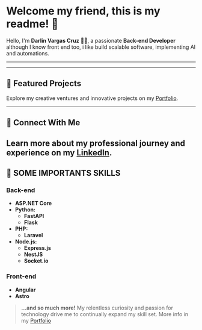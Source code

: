 # Welcome my friend, this is my readme! 🚀

Hello, I'm **Darlin Vargas Cruz** 👨‍💻, a passionate **Back-end Developer** although I know front end too, i like build scalable software, implementing AI and automations.

---

---
## 🌟 Featured Projects

Explore my creative ventures and innovative projects on my [Portfolio](https://darlinvc.netlify.app).

---
## 🔗 Connect With Me

Learn more about my professional journey and experience on my [LinkedIn](https://www.linkedin.com/in/darlin-vargas-cruz-573400262/).
---

## 🚀 SOME IMPORTANTS SKILLS

### Back-end
- **ASP.NET Core**
- **Python:** 
  - **FastAPI**
  - **Flask**
- **PHP:** 
  - **Laravel**
- **Node.js:**
  - **Express.js**
  - **NestJS**
  - **Socket.io**

### Front-end
- **Angular**
- **Astro**

> **...and so much more!** My relentless curiosity and passion for technology drive me to continually expand my skill set. More info in my [Portfolio](https://darlinvc.netlify.app)


